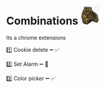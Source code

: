 # Combinations <code><img height="50" src="https://github.com/dassusovan/Combinations/blob/main/images/bear128.png"></code>
Its a chrome extensions 

 :one: Cookie delete :heavy_minus_sign: :white_check_mark:
 
 :two: Set Alarm :heavy_minus_sign:  :no_entry_sign:
 
 :three: Color picker :heavy_minus_sign:  :white_check_mark:
 
